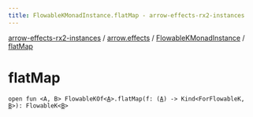 ```yaml
---
title: FlowableKMonadInstance.flatMap - arrow-effects-rx2-instances
---
```


[arrow-effects-rx2-instances](../../index.html) / [arrow.effects](../index.html) / [FlowableKMonadInstance](index.html) / [flatMap](./flat-map.html)

# flatMap

`open fun <A, B> FlowableKOf<`[`A`](flat-map.html#A)`>.flatMap(f: (`[`A`](flat-map.html#A)`) -> Kind<ForFlowableK, `[`B`](flat-map.html#B)`>): FlowableK<`[`B`](flat-map.html#B)`>`